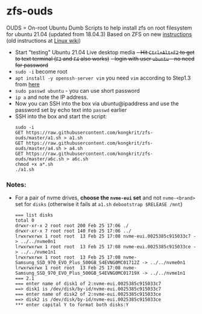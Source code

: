 # zfs-ouds
OUDS = On-root Ubuntu Dumb Scripts to help install zfs on root filesystem for ubuntu 21.04 (updated from 18.04.3)
Based on ZFS on new [instructions](https://openzfs.github.io/openzfs-docs/Getting%20Started/Ubuntu/Ubuntu%2020.04%20Root%20on%20ZFS.html) (old instructions at [Linux wiki](https://github.com/zfsonlinux/zfs/wiki/Ubuntu-18.04-Root-on-ZFS))

- Start "testing" Ubuntu 21.04 Live desktop media
~~- Hit `Ctrl+Alt+F2` to get to text terminal (`F3` and `F4` also works)~~
~~- login with user `ubuntu` - no need for password~~
- `sudo -i` become root
- `apt install -y openssh-server vim` you need `vim` according to Step1.3 from [here](https://openzfs.github.io/openzfs-docs/Getting%20Started/Ubuntu/Ubuntu%2020.04%20Root%20on%20ZFS.html)
- `sudo passwd ubuntu` - you can use short password  
- `ip a` and note the IP address.
- Now you can SSH into the box via ubuntu@ipaddress and use the password set by echo text into `passwd` earlier
- SSH into the box and start the script:
  ```
  sudo -i
  GET https://raw.githubusercontent.com/kongkrit/zfs-ouds/master/a1.sh > a1.sh
  GET https://raw.githubusercontent.com/kongkrit/zfs-ouds/master/a4.sh > a4.sh
  GET https://raw.githubusercontent.com/kongkrit/zfs-ouds/master/a6c.sh > a6c.sh
  chmod +x a*.sh
  ./a1.sh
  ```

### Notes:
- For a pair of nvme drives, **choose the `nvme-eui` set** and not `nvme-<brand>` set for `disks` (otherwise it fails at `a1.sh`  `debootstrap $RELEASE /mnt`)
  ```
  === list disks
  total 0
  drwxr-xr-x 2 root root 200 Feb 25 17:06 ./
  drwxr-xr-x 7 root root 140 Feb 25 17:06 ../
  lrwxrwxrwx 1 root root  13 Feb 25 17:08 nvme-eui.0025385c915033c7 -> ../../nvme0n1
  lrwxrwxrwx 1 root root  13 Feb 25 17:08 nvme-eui.0025385c915033ce -> ../../nvme1n1
  lrwxrwxrwx 1 root root  13 Feb 25 17:08 nvme-Samsung_SSD_970_EVO_Plus_500GB_S4EVNG0MC01712Z -> ../../nvme0n1
  lrwxrwxrwx 1 root root  13 Feb 25 17:08 nvme-Samsung_SSD_970_EVO_Plus_500GB_S4EVNG0MC01719X -> ../../nvme1n1
  === 2.1
  === enter name of disk1 of 2:nvme-eui.0025385c915033c7
  ==> disk1 is /dev/disk/by-id/nvme-eui.0025385c915033c7
  === enter name of disk2 of 2:nvme-eui.0025385c915033ce
  ==> disk2 is /dev/disk/by-id/nvme-eui.0025385c915033ce
  *** enter capital Y to format both disks:Y
  ```
